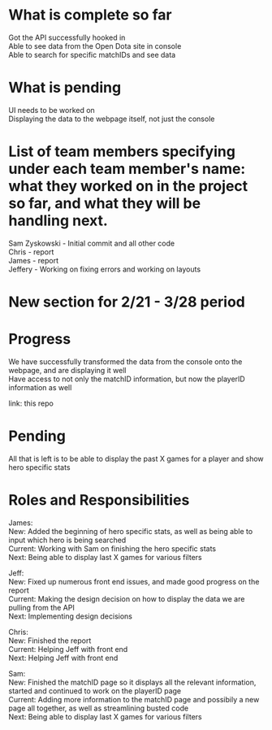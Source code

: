 # What is complete so far

Got the API successfully hooked in <br/>
Able to see data from the Open Dota site in console <br/>
Able to search for specific matchIDs and see data <br/>

# What is pending

UI needs to be worked on <br/>
Displaying the data to the webpage itself, not just the console <br/>

# List of team members specifying under each team member's name: what they worked on in the project so far, and what they will be handling next.

Sam Zyskowski - Initial commit and all other code  <br/>
Chris - report  <br/>
James - report <br/>
Jeffery - Working on fixing errors and working on layouts<br/>



# New section for 2/21 - 3/28 period 

# Progress 

We have successfully transformed the data from the console onto the webpage, and are displaying it well <br/>
Have access to not only the matchID information, but now the playerID information as well <br/>

link: this repo <br/>

# Pending

All that is left is to be able to display the past X games for a player and show hero specific stats <br/>

# Roles and Responsibilities

James:  <br/>
 New: Added the beginning of hero specific stats, as well as being able to input which hero is being searched  <br/>
 Current: Working with Sam on finishing the hero specific stats <br/>
 Next: Being able to display last X games for various filters <br/>
 
 
 
Jeff:   <br/>
  New: Fixed up numerous front end issues, and made good progress on the report <br/>
  Current: Making the design decision on how to display the data we are pulling from the API <br/>
  Next: Implementing design decisions <br/>
  
Chris:  <br/>
  New: Finished the report <br/>
  Current: Helping Jeff with front end <br/>
  Next: Helping Jeff with front end <br/>
  
Sam: <br/>
  New: Finished the matchID page so it displays all the relevant information, started and continued to work on the playerID page <br/>
  Current: Adding more information to the matchID page and possibily a new page all together, as well as streamlining busted code <br/>
  Next: Being able to display last X games for various filters <br/>
